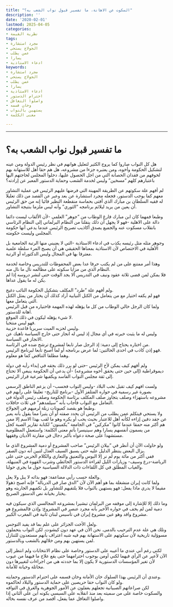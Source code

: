 ```yaml
---
title: "السكوت عن الاهانة، ما تفسير قبول نواب الشعب به؟"
description: ''
date: '2020-02-01'
lastmod: 2025-04-05
categories:
- نظرية القيمة
tags:
- مجرد استشارة
- الجولاج يستحي
- عمن يطلب
- يسارا
- ادعاء الاستاذية
keywords:
- مجرد استشارة
- الجولاج يستحي
- عمن يطلب
- يسارا
- ادعاء الاستاذية
- احترام الدستور
- واصلوا التغافل
- وخان قسمه
- يستهين بالنواب
- معنى الكلمة

---
```

****

# **ما تفسير قبول نواب الشعب** **به؟**

هل كل النواب صاروا كما يروج الكثير لتعليل هوانهم في نظر رئيس الدولة ومن عينه لتشكيل الحكومة وأخوه، ومن يعتبره جزءا من مشروعه، هل هم حقا أهل للاستهانة بهم لخوفهم من فقدان الحصانة التي من اجل الحصول عليها، دخلوا المجلس لحاجتهم اليها باعتبارهم كلهم “مسخين” وليس لخدمة الشعب وحماية الدستور المعبر عن إرادته؟

لم أفهم علة سكوتهم عن الطريقة المهينة التي فرضها عليهم الرئيس في عملية التشاور معهم كما يوجب الدستور، فجعله مجرد استشارة عن بعد وعبر عن القصد من ذلك تعليلا له فقيه السلطان بن مبارك الذي أفتى بحماسة منقطعة النظير فائيا إنه من حق الرئيس أن يعين من يريد ليلائم برنامجه “الثوري” وأنه ليس ملزما بنتيجة التشاور.

وطبعا فمهما كان ابن مبارك فارغ الوطاب من “جوهر” العلمي -لأن الألقاب ليست دائما دالة على الاهلية -فهو لا يجهل أن ذلك ينقلنا من النظام البرلماني إلى النظام الرئاسي بانقلاب مسكوت عنه والجميع يصدق أكاذيب تصريح الرئيس عندما يدعي أنها حكومة المجلس وليست حكومته.

وجوهر مثله مثل رئيسه يكذب في ادعاء الاستاذية -التي لا يعنيني منها الرتبة الجامعية بل الأهلية في الاختصاص لأن الاستاذية بمعناها الحقيقي هي أن يصبح المرء سلطة علمية معترفا بها في المجال وليس الدكتوراه أو الرتبة.

وهذا أمر ممتنع على من لم يكتب حرفا عدا بعض المحفوظات للتدريس وخاصة لخدمة النظام الذي من مزايا سكوته على مظالمه نال ما نال منه.  
فلا يمكن لمن قضى ثلاثة عقود ونيف في التدريس ألا يجد الوقت حتى لنشر دروسه إذا لم يكن له ما يقول عداها.

ولم أفهم علة “طرد” المكلف بتشكيل الحكومة النائب دغيج.  
فهو لم يكفه اختيار مع من يتعامل من الكتل النيابية أراد كذلك أن يختار من يمثل الكتل التي يتعامل معها.  
ولما كان الرجل خالي الوطاب من كل ما يؤهله لهذه المهمة فاختياره من قبل الرئيس اهانة للدستور.  
لا شيء يؤهله ليكون في ذلك الموقع.  
فهو ليس منتخبا.  
وليس لحزبه الميت سريريا قاعدة حزبية.  
وليس له ما يثبت خبرته في أي مجال إذ ليس له انجاز حتى خارج السياسة ناهيك عن الانجاز في السياسة.  
من اختاره يحتاج إلى دمية: إذ الرجل صار تابعا لمشروع ترشح ضده في الرئاسة.  
فهو إذن كاذب في احدى الحالتين: لما عرض برنامجه أو لما أصبح تابعا لبرنامج الرئيس.  
وهما مطلقا التناقض كما هو معلوم.

ولم أفهم كيف يمكن لأخ الرئيس -حتى لو برر ذلك بحقه في إبداء رأيه في دولة ديموقراطية (إلى حين حتى يحقق أخوه مشروعه) -أن يدعي أن الحكومة ينبغي ألا تحتاج إلى ثقة مجلس النواب الفاسد ويكفيها شرعية قرار الرئيس.

ولست افهم كيف تقبل نخب البلاد -وليس النواب فحسب- أن يزعم الناطق الرسمي بصورة غير رسمية في حواره المتلفز الأول -برنامج للتاريخ- تعليقا على رأيهم في مشروعه باستهزاء وصلف يتجاوز صلف المكلف برئاسة الحكومة وصلف رئيس الدولة في التعامل مع النواب فأجاب بأنه “سيلمدهم” في ثلاث حافلات.  
وطبعا هو يقصد كميونات زبلة لرميهم في الجولاج.  
ولا يستحي فيتكلم عمن يطلب من الرئيس أن يحدد صفته أو أن يتبرأ مما يقول بأنه يعبر عن حقد دفين إزاءه لكأنه أهل للاعتبار بحيث يحب أو يكره وهو ما لقب بهذا الاسم إلا ممن هم أكثر منه حمقا عندما كانوا “مكركين” في الجامعة “يكمبنون” لكتابة تقارير الصبة كجل من يسمون أنفسهم يسارا وهم سينيسرا بأتم معنى الكلمة: واستعمل المظلومية مستشهدا على صحة دعواه بأكبر دجال في مقارنة الأديان وفقهها.

ولو حاولت الآن أن أنظر في “بيلان الرئيس” صاحب المشروع أو دمية المشروع الذي ما يزال البعض ينتظر الدليل عليه حتى يسبق السيف العذل لتبين أنه دون الصفر.  
ففي أكثر من مائة يوم لم نر إلا البوس والتعنيق والتعازي والكلام الحربي حتى على الرياضة-درع وسيف- وزيارات الليل لقراءة الدستور الحائطي وشرب القهوة في المنيهلة. والغياب المطلق في كل اللقاءات ذات الدلالة السياسية حول ما يجري حولنا.

والعلة حسب رأيي مضاعفة: فهو بذاته لا يبل ولا يعل.  
ولما كانت إيران منشغلة بما هو أهم الآن لأن “الدق صار في الدربالة” فإنه اصبح ذهولا مقيما لا يدري ماذا يفعل: فهو يستهين بالنواب فلا يلتقيهم للتشاور بل تكفيهم الجاريته وهو يختار بخيانة نص الدستور الصريح.

وما ذلك إلا للإشارة إلى موقفه من البرلمان تبشيرا بمشروعه المجالسي الذي سيكون فيه دمية لمن لم يخف في حواره الأخير بأنه مجرد عنصر في المشروع: وإذن فالمشروع هو مشروع وافد وهو عين مشروع إيران في تأسيس لبنان ثانية في المغرب الكبير.

ولعل الأخت الجزائر على علم بما قد يفيد التوجس.  
وتلك هي علة عدم الترحيب بالدمى. نحن الآن في عهد دون كيشوت. لكن النواب يتحملون مسوؤلية تاريخية لأن سكوتهم على الاستهانة بهم فيه شبه اعتراف بأنهم مستعدون للتنازل لمن يستهين بهم ومن خلالهم بالشعب وبالدستور.

لكني رغم أني عندي ما أعيبه على الدستور وخاصة على نظام الانتخابات ولم انتظر إلى الآن لأعبر عن الرأي فيهما لكني أومن بوجوب احترامهما حتى يقع علاج ما فيهما من عيوب لأن تغير المؤسسات الدستورية لا يكون إلا بما حددته هي من اجراءات لتغييرها دون مخاتلة وخيانة للأمانة.

وعندي أن الرئيس بهذا السلوك خان الأمانة وخان قسمه على احترام الدستور وحمايته.  
ولو كان النواب حقا حريصين على حماية الدستور والبلاد لحاكموه.  
لكن صراعاتهم الصبيانية تجعلهم يغفلون عن الأمور الجوهرية والغرق في التوافه والسكوت خاصة على من سميته بعد منذ انقلابه على السبسي بكونه ابن علي الثاني إذا واصلوا التغافل عما يفعل، أقصد من عرف نفسه بخاله.

###
